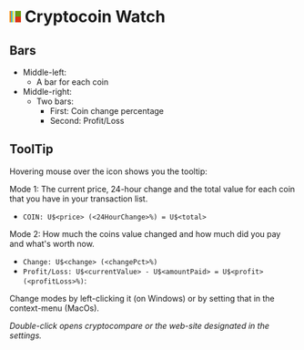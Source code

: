 # ![Cryptocoin Watch](build/icons/20x20.png) Cryptocoin Watch

## Bars

- Middle-left:
    - A bar for each coin
- Middle-right:
    - Two bars:
        - First: Coin change percentage
        - Second: Profit/Loss

## ToolTip

Hovering mouse over the icon shows you the tooltip:

Mode 1: The current price, 24-hour change and the total value for each coin that you have in your transaction list.
- `COIN: U$<price> (<24HourChange>%) = U$<total>`

Mode 2: How much the coins value changed and how much did you pay and what's worth now.
- `Change: U$<change> (<changePct>%)` 
- `Profit/Loss: U$<currentValue> - U$<amountPaid> = U$<profit> (<profitLoss>%)`:

Change modes by left-clicking it (on Windows) or by setting that in the context-menu (MacOs).

_Double-click opens cryptocompare or the web-site designated in the settings._

